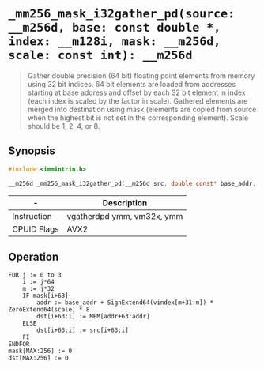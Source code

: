 `_mm256_mask_i32gather_pd(source: __m256d, base: const double *, index: __m128i, mask: __m256d, scale: const int): __m256d`
================================================================================

> Gather double precision (64 bit) floating point elements from memory using 32 bit indices. 64 bit elements are loaded from addresses starting at base address and offset by each 32 bit element in index (each index is scaled by the factor in scale). Gathered elements are merged into destination using mask (elements are copied from source when the highest bit is not set in the corresponding element). Scale should be 1, 2, 4, or 8.

## Synopsis

```c
#include <immintrin.h>

__m256d _mm256_mask_i32gather_pd(__m256d src, double const* base_addr, __m128i vindex, __m256d mask, const int scale);
```

| -           | Description                |
| ----------- | -------------------------- |
| Instruction | vgatherdpd ymm, vm32x, ymm |
| CPUID Flags | AVX2                       |

## Operation

```
FOR j := 0 to 3
	i := j*64
	m := j*32
	IF mask[i+63]
		addr := base_addr + SignExtend64(vindex[m+31:m]) * ZeroExtend64(scale) * 8
		dst[i+63:i] := MEM[addr+63:addr]
	ELSE
		dst[i+63:i] := src[i+63:i]
	FI
ENDFOR
mask[MAX:256] := 0
dst[MAX:256] := 0
```

